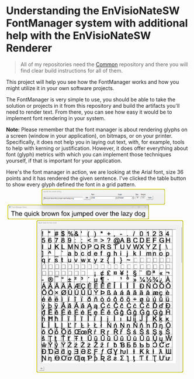 
# Understanding the EnVisioNateSW FontManager system with additional help with the EnVisioNateSW Renderer 

>All of my repositories need the [Common](https://github.com/ntclark/Common) repository and there you will find clear 
build instructions for all of them.

This project will help you see how the FontManager works and how you might utilize it in your own 
software projects.

The FontManager is very simple to use, you should be able to take the solution or projects in it from this
repository and build the artifacts you'll need to render text. From there, you can see how easy it would be to 
implement font rendering in your system.

**Note:** Please remember that the font manager is about rendering glyphs on a screen (window in your application), on 
bitmaps, or on your printer. Specifically, it does not help you in laying out text, with, for example, tools to help with 
kerning or justification. However, it does offer everything about font (glyph) metrics with which you can implement those
techniques yourself, if that is important for your application.

Here's the font manager in action, we are looking at the Arial font, size 36 points and it has rendered the given sentence.
I've clicked the table button to show every glyph defined the font in a grid pattern. 
![FontManager screenshot](./fontManager.png)


